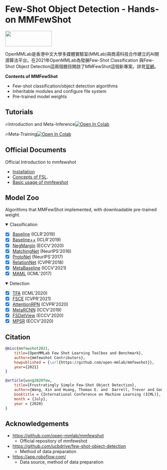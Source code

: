 # Few-Shot Object Detection - Hands-on MMFewShot

[<img src=https://i.imgur.com/PXp4VHu.png  width="150" height="50">](https://mmfewshot.readthedocs.io/)

OpenMMLab是香港中文大學多媒體實驗室(MMLab)與商湯科技合作建立的AI開源算法平台。在2021年OpenMMLab為發展Few-Shot Classification 與Few-Shot Object Detection這兩個題目開啟了MMFewShot這個新專案。詳見[官網](https://mmfewshot.readthedocs.io/en/latest/?badge=latest)。

**Contents of MMFewShot**
* Few-shot classification/object detection algorithms
* Inheritable modules and configure file system
* Pre-trained model weights

## Tutorials
🔥Introduction and Meta-Inference[![Open In Colab](https://colab.research.google.com/assets/colab-badge.svg)](https://colab.research.google.com/drive/1jzebGHDGS6xDKn18vNkEhieYtHtBsHb7?usp=sharing)

🔥Meta-Training[![Open In Colab](https://colab.research.google.com/assets/colab-badge.svg)](https://drive.google.com/file/d/12zKAJYg_tGxovuGnmh_Df-GRJ7-AHeU4/view?usp=sharing)

## Official Documents

Official Introduction to mmfewshot
* [Installation](docs/install.md)
* [Concepts of FSL](docs/en/intro.md).
* [Basic usage of mmfewshot](docs/en/get_started.md)

## Model Zoo

Algorithms that MMFewShot implemented, with downloadable pre-trained weight.

<details open>
<summary>Classification</summary>

- [x] [Baseline](configs/classification/baseline/README.md) (ICLR'2019)
- [x] [Baseline++](configs/classification/baseline_plus/README.md) (ICLR'2019)
- [x] [NegMargin](configs/classification/neg_margin/README.md) (ECCV'2020)
- [x] [MatchingNet](configs/classification/matching_net/README.md) (NeurIPS'2016)
- [x] [ProtoNet](configs/classification/proto_net/README.md) (NeurIPS'2017)
- [x] [RelationNet](configs/classification/relation_net/README.md) (CVPR'2018)
- [x] [MetaBaseline](configs/classification/meta_baseline/README.md) (ICCV'2021)
- [x] [MAML](configs/classification/maml/README.md) (ICML'2017)

</details>

<details open>
<summary>Detection</summary>

- [x] [TFA](configs/detection/tfa/README.md) (ICML'2020)
- [x] [FSCE](configs/detection/fsce/README.md) (CVPR'2021)
- [x] [AttentionRPN](configs/detection/attention_rpn/README.md) (CVPR'2020)
- [x] [MetaRCNN](configs/detection/meta_rcnn/README.md) (ICCV'2019)
- [x] [FSDetView](configs/detection/fsdetview/README.md) (ECCV'2020)
- [x] [MPSR](configs/detection/mpsr/README.md) (ECCV'2020)

</details>

## Citation

```bibtex
@misc{mmfewshot2021,
    title={OpenMMLab Few Shot Learning Toolbox and Benchmark},
    author={mmfewshot Contributors},
    howpublished = {\url{https://github.com/open-mmlab/mmfewshot}},
    year={2021}
}
```
```bibtex
@article{wang2020few,
    title={Frustratingly Simple Few-Shot Object Detection},
    author={Wang, Xin and Huang, Thomas E. and  Darrell, Trevor and Gonzalez, Joseph E and Yu, Fisher}
    booktitle = {International Conference on Machine Learning (ICML)},
    month = {July},
    year = {2020}
}
```
## Acknowledgements
* https://github.com/open-mmlab/mmfewshot
    * Official repository of mmfewshot
* https://github.com/ucbdrive/few-shot-object-detection
    * Method of data preparation
* https://app.roboflow.com/
    * Data source, method of data preparation
